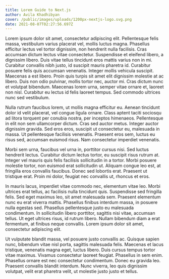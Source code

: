 ```yaml
---
title: Lorem Guide to Next.js
author: Avila Khadhibyan
cover: /public/images/uploads/1200px-nextjs-logo.svg.png
date: 2021-08-07T02:27:56.697Z
---
```

Lorem ipsum dolor sit amet, consectetur adipiscing elit. Pellentesque felis massa, vestibulum varius placerat vel, mollis luctus magna. Phasellus efficitur lectus vel tortor dignissim, non hendrerit nulla facilisis. Cras accumsan dictum lectus vitae consectetur. Suspendisse et eleifend libero, a dignissim libero. Duis vitae tellus tincidunt eros mattis varius non in mi. Curabitur convallis nibh justo, id suscipit mauris pharetra id. Curabitur posuere felis quis accumsan venenatis. Integer mollis vehicula suscipit. Maecenas a est libero. Proin quis turpis sit amet elit dignissim molestie at ac libero. Duis non odio pulvinar, mollis tortor nec, auctor mi. Cras dictum nunc et volutpat bibendum. Maecenas lorem urna, semper vitae ornare et, laoreet non nisl. Curabitur eu lectus id felis laoreet tempus. Sed commodo ultrices nunc sed vestibulum.

Nulla rutrum faucibus lorem, ut mollis magna efficitur eu. Aenean tincidunt dolor id velit placerat, vel congue ligula ornare. Class aptent taciti sociosqu ad litora torquent per conubia nostra, per inceptos himenaeos. Pellentesque in elit non sem ullamcorper dictum. Cras sed auctor metus. Integer auctor dignissim gravida. Sed eros eros, suscipit ut consectetur eu, malesuada in massa. Ut pellentesque facilisis venenatis. Praesent eros sem, luctus eu risus sed, accumsan euismod risus. Nam consectetur imperdiet venenatis.

Morbi sem urna, faucibus vel urna in, porttitor cursus nisi. Sed luctus hendrerit lectus. Curabitur dictum lectus tortor, eu suscipit risus rutrum at. Integer vel mauris quis felis facilisis sollicitudin in a tortor. Morbi posuere molestie tortor, non euismod erat sollicitudin ut. Aliquam congue leo est, at fringilla eros convallis faucibus. Donec sed lobortis erat. Praesent ut tristique erat. Proin mi dolor, feugiat nec convallis ut, rhoncus et eros.

In mauris lacus, imperdiet vitae commodo nec, elementum vitae leo. Morbi ultrices erat tellus, ac facilisis nulla tincidunt quis. Suspendisse sed fringilla felis. Sed eget maximus leo, sit amet malesuada sem. Praesent elementum nunc eu erat viverra mattis. Phasellus finibus interdum massa, in posuere nulla egestas sed. Phasellus pellentesque justo eu malesuada condimentum. In sollicitudin libero porttitor, sagittis nisi vitae, accumsan tellus. Ut eget ultrices risus, id rutrum libero. Nullam bibendum diam a erat fermentum, at finibus neque convallis. Lorem ipsum dolor sit amet, consectetur adipiscing elit.

Ut vulputate blandit massa, vel posuere justo convallis ac. Quisque sapien nunc, bibendum vitae nisl porta, sagittis malesuada felis. Maecenas et lacus tristique, venenatis magna eget, luctus libero. Duis cursus tempus tortor vitae maximus. Vivamus consectetur laoreet feugiat. Phasellus in sem enim. Phasellus ornare est nec consectetur condimentum. Donec eu gravida leo. Praesent convallis blandit interdum. Nunc viverra, leo quis dignissim volutpat, velit erat pharetra velit, ut molestie justo justo et tellus.